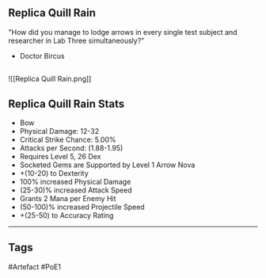 ## Replica Quill Rain
"How did you manage to lodge arrows in every single test subject and researcher in Lab Three simultaneously?"
- Doctor Bircus
##
![[Replica Quill Rain.png]]
## Replica Quill Rain Stats
- Bow
- Physical Damage: 12-32
- Critical Strike Chance: 5.00%
- Attacks per Second: (1.88-1.95)
- Requires Level 5, 26 Dex
- Socketed Gems are Supported by Level 1 Arrow Nova
- +(10-20) to Dexterity
- 100% increased Physical Damage
- (25-30)% increased Attack Speed
- Grants 2 Mana per Enemy Hit
- (50-100)% increased Projectile Speed
- +(25-50) to Accuracy Rating


---
## Tags
#Artefact
#PoE1